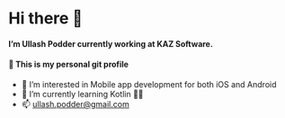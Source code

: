 # Hi there 👋
####  I’m Ullash Podder currently working at KAZ Software.
####  📝 This is my personal git profile
- 👀 I’m interested in Mobile app development for both iOS and Android
- 🌱 I’m currently learning Kotlin ✊🏼
- 📫 ullash.podder@gmail.com
